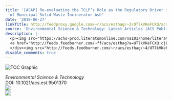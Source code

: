 ```yaml
---
title: '[ASAP] Re-evaluating the TCLP’s Role as the Regulatory Driver in the Management
  of Municipal Solid Waste Incinerator Ash'
date: '2019-06-27'
linkTitle: http://feedproxy.google.com/~r/acs/esthag/~3/UTlkVKeFCXQ/acs.est.9b01370
source: 'Environmental Science & Technology: Latest Articles (ACS Publications)'
description: |-
  <p><img src="https://achs-prod.literatumonline.com/na101/home/literatum/publisher/achs/journals/content/esthag/0/esthag.ahead-of-print/acs.est.9b01370/20190627/images/medium/es-2019-01370d_0004.gif" alt="TOC Graphic"/></p><div><cite>Environmental Science & Technology</cite></div><div>DOI: 10.1021/acs.est.9b01370</div><div class="feedflare">
  <a href="http://feeds.feedburner.com/~ff/acs/esthag?a=UTlkVKeFCXQ:cjEhgwP-VGA:yIl2AUoC8zA"><img src="http://feeds.feedburner.com/~ff/acs/esthag?d=yIl2AUoC8zA" border="0"></img></a>
  </div><img src="http://feeds.feedburner.com/~r/acs/esthag/~4/UTlkVKeFCXQ" ...
disable_comments: true
---
```

<p><img src="https://achs-prod.literatumonline.com/na101/home/literatum/publisher/achs/journals/content/esthag/0/esthag.ahead-of-print/acs.est.9b01370/20190627/images/medium/es-2019-01370d_0004.gif" alt="TOC Graphic"/></p><div><cite>Environmental Science & Technology</cite></div><div>DOI: 10.1021/acs.est.9b01370</div><div class="feedflare">
<a href="http://feeds.feedburner.com/~ff/acs/esthag?a=UTlkVKeFCXQ:cjEhgwP-VGA:yIl2AUoC8zA"><img src="http://feeds.feedburner.com/~ff/acs/esthag?d=yIl2AUoC8zA" border="0"></img></a>
</div><img src="http://feeds.feedburner.com/~r/acs/esthag/~4/UTlkVKeFCXQ" ...